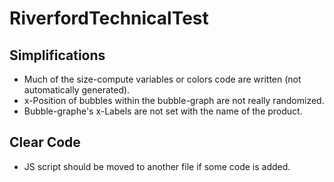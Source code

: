 # RiverfordTechnicalTest

## Simplifications
* Much of the size-compute variables or colors code are written (not automatically generated).
* x-Position of bubbles within the bubble-graph are not really randomized.
* Bubble-graphe's x-Labels are not set with the name of the product.

## Clear Code
* JS script should be moved to another file if some code is added.
